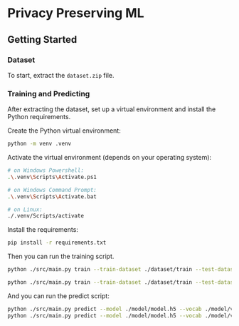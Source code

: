 # Privacy Preserving ML

## Getting Started

### Dataset

To start, extract the `dataset.zip` file.

### Training and Predicting

After extracting the dataset, set up a virtual environment and install the Python requirements.

Create the Python virtual environment:
```sh
python -m venv .venv
```

Activate the virtual environment (depends on your operating system):
```sh
# on Windows Powershell:
.\.venv\Scripts\Activate.ps1

# on Windows Command Prompt:
.\.venv\Scripts\Activate.bat

# on Linux:
./.venv/Scripts/activate
```

Install the requirements:
```sh
pip install -r requirements.txt
```

Then you can run the training script.

```sh
python ./src/main.py train --train-dataset ./dataset/train --test-dataset ./dataset/test --epochs 30

python ./src/main.py train --train-dataset ./dataset/train --test-dataset ./dataset/test --epochs 30 --model ./model/model.h5 --vocab ./model/vocab.json
```

And you can run the predict script:

```sh
python ./src/main.py predict --model ./model/model.h5 --vocab ./model/vocab.json --text-file ./dataset/test/spam/spam_10.txt
python ./src/main.py predict --model ./model/model.h5 --vocab ./model/vocab.json --text-file ./dataset/test/spam/ham_10.txt
```